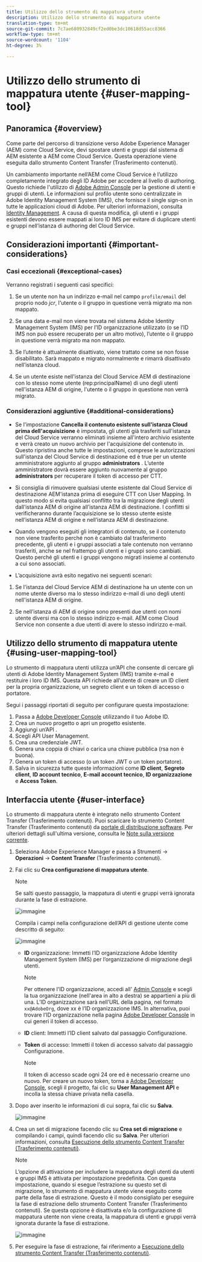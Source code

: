 ```yaml
---
title: Utilizzo dello strumento di mappatura utente
description: Utilizzo dello strumento di mappatura utente
translation-type: tm+mt
source-git-commit: 7c7ae680932849cf2ed0be3dc10618d55acc8366
workflow-type: tm+mt
source-wordcount: '1104'
ht-degree: 3%

---
```



# Utilizzo dello strumento di mappatura utente {#user-mapping-tool}

## Panoramica {#overview}

Come parte del percorso di transizione verso Adobe Experience Manager (AEM) come Cloud Service, devi spostare utenti e gruppi dal sistema di AEM esistente a AEM come Cloud Service. Questa operazione viene eseguita dallo strumento Content Transfer (Trasferimento contenuti).

Un cambiamento importante nell’AEM come Cloud Service è l’utilizzo completamente integrato degli ID Adobe per accedere al livello di authoring.  Questo richiede l&#39;utilizzo di [Adobe Admin Console](https://helpx.adobe.com/it/enterprise/using/admin-console.html) per la gestione di utenti e gruppi di utenti. Le informazioni sul profilo utente sono centralizzate in Adobe Identity Management System (IMS), che fornisce il single sign-on in tutte le applicazioni cloud di Adobe. Per ulteriori informazioni, consulta [Identity Management](https://experienceleague.adobe.com/docs/experience-manager-cloud-service/overview/what-is-new-and-different.html?lang=en#identity-management). A causa di questa modifica, gli utenti e i gruppi esistenti devono essere mappati ai loro ID IMS per evitare di duplicare utenti e gruppi nell’istanza di authoring del Cloud Service.

## Considerazioni importanti {#important-considerations}

### Casi eccezionali {#exceptional-cases}

Verranno registrati i seguenti casi specifici:

1. Se un utente non ha un indirizzo e-mail nel campo `profile/email` del proprio nodo *jcr*, l&#39;utente o il gruppo in questione verrà migrato ma non mappato.

1. Se una data e-mail non viene trovata nel sistema Adobe Identity Management System (IMS) per l’ID organizzazione utilizzato (o se l’ID IMS non può essere recuperato per un altro motivo), l’utente o il gruppo in questione verrà migrato ma non mappato.

1. Se l’utente è attualmente disattivato, viene trattato come se non fosse disabilitato. Sarà mappato e migrato normalmente e rimarrà disattivato nell’istanza cloud.

1. Se un utente esiste nell&#39;istanza del Cloud Service AEM di destinazione con lo stesso nome utente (rep:principalName) di uno degli utenti nell&#39;istanza AEM di origine, l&#39;utente o il gruppo in questione non verrà migrato.

### Considerazioni aggiuntive {#additional-considerations}

* Se l&#39;impostazione **Cancella il contenuto esistente sull&#39;istanza Cloud prima dell&#39;acquisizione** è impostata, gli utenti già trasferiti sull&#39;istanza del Cloud Service verranno eliminati insieme all&#39;intero archivio esistente e verrà creato un nuovo archivio per l&#39;acquisizione del contenuto in. Questo ripristina anche tutte le impostazioni, comprese le autorizzazioni sull&#39;istanza del Cloud Service di destinazione ed è true per un utente amministratore aggiunto al gruppo **administrators** . L’utente amministratore dovrà essere aggiunto nuovamente al gruppo **administrators** per recuperare il token di accesso per CTT.

* Si consiglia di rimuovere qualsiasi utente esistente dal Cloud Service di destinazione AEM&#39;istanza prima di eseguire CTT con User Mapping. In questo modo si evita qualsiasi conflitto tra la migrazione degli utenti dall’istanza AEM di origine all’istanza AEM di destinazione. I conflitti si verificheranno durante l’acquisizione se lo stesso utente esiste nell’istanza AEM di origine e nell’istanza AEM di destinazione.

* Quando vengono eseguiti gli integratori di contenuto, se il contenuto non viene trasferito perché non è cambiato dal trasferimento precedente, gli utenti e i gruppi associati a tale contenuto non verranno trasferiti, anche se nel frattempo gli utenti e i gruppi sono cambiati. Questo perché gli utenti e i gruppi vengono migrati insieme al contenuto a cui sono associati.

* L’acquisizione avrà esito negativo nei seguenti scenari:

1. Se l&#39;istanza del Cloud Service AEM di destinazione ha un utente con un nome utente diverso ma lo stesso indirizzo e-mail di uno degli utenti nell&#39;istanza AEM di origine.

1. Se nell’istanza di AEM di origine sono presenti due utenti con nomi utente diversi ma con lo stesso indirizzo e-mail. AEM come Cloud Service non consente a due utenti di avere lo stesso indirizzo e-mail.

## Utilizzo dello strumento di mappatura utente {#using-user-mapping-tool}

Lo strumento di mappatura utenti utilizza un’API che consente di cercare gli utenti di Adobe Identity Management System (IMS) tramite e-mail e restituire i loro ID IMS. Questa API richiede all’utente di creare un ID client per la propria organizzazione, un segreto client e un token di accesso o portatore.

Segui i passaggi riportati di seguito per configurare questa impostazione:

1. Passa a [Adobe Developer Console](https://console.adobe.io) utilizzando il tuo Adobe ID.
1. Crea un nuovo progetto o apri un progetto esistente.
1. Aggiungi un’API .
1. Scegli API User Management.
1. Crea una credenziale JWT.
1. Genera una coppia di chiavi o carica una chiave pubblica (rsa non è buona).
1. Genera un token di accesso (o un token JWT o un token portatore).
1. Salva in sicurezza tutte queste informazioni come **ID client**, **Segreto client**, **ID account tecnico**, **E-mail account tecnico**, **ID organizzazione** e **Access Token**.

## Interfaccia utente {#user-interface}

Lo strumento di mappatura utente è integrato nello strumento Content Transfer (Trasferimento contenuti). Puoi scaricare lo strumento Content Transfer (Trasferimento contenuti) da [portale di distribuzione software](https://experience.adobe.com/#/downloads/content/software-distribution/it/aemcloud.html). Per ulteriori dettagli sull&#39;ultima versione, consulta le [Note sulla versione corrente](/help/release-notes/release-notes-cloud/release-notes-current.md).

1. Seleziona Adobe Experience Manager e passa a Strumenti -> **Operazioni** -> **Content Transfer** (Trasferimento contenuti).
1. Fai clic su **Crea configurazione di mappatura utente**.

   >[!NOTE]
   >Se salti questo passaggio, la mappatura di utenti e gruppi verrà ignorata durante la fase di estrazione.

   ![immagine](/help/move-to-cloud-service/content-transfer-tool/assets-user-mapping/user-mapping-1.png)

   Compila i campi nella configurazione dell’API di gestione utente come descritto di seguito:

   ![immagine](/help/move-to-cloud-service/content-transfer-tool/assets-user-mapping/user-mapping-2.png)

   * **ID** organizzazione: Immetti l’ID organizzazione Adobe Identity Management System (IMS) per l’organizzazione di migrazione degli utenti.

      >[!NOTE]
      >Per ottenere l&#39;ID organizzazione, accedi all&#39; [Admin Console](https://adminconsole.adobe.com/) e scegli la tua organizzazione (nell&#39;area in alto a destra) se appartieni a più di una. L’ID organizzazione sarà nell’URL della pagina, nel formato `xx@AdobeOrg`, dove xx è l’ID organizzazione IMS.  In alternativa, puoi trovare l’ID organizzazione nella pagina [Adobe Developer Console](https://console.adobe.io) in cui generi il token di accesso.

   * **ID** client: Immetti l’ID client salvato dal passaggio Configurazione.

   * **Token** di accesso: Immetti il token di accesso salvato dal passaggio Configurazione.

      >[!NOTE]
      >Il token di accesso scade ogni 24 ore ed è necessario crearne uno nuovo. Per creare un nuovo token, torna a [Adobe Developer Console](https://console.adobe.io), scegli il progetto, fai clic su **User Management API** e incolla la stessa chiave privata nella casella.

1. Dopo aver inserito le informazioni di cui sopra, fai clic su **Salva**.

   ![immagine](/help/move-to-cloud-service/content-transfer-tool/assets-user-mapping/user-mapping-3.png)


1. Crea un set di migrazione facendo clic su **Crea set di migrazione** e compilando i campi, quindi facendo clic su **Salva**. Per ulteriori informazioni, consulta [Esecuzione dello strumento Content Transfer (Trasferimento contenuti)](/help/move-to-cloud-service/content-transfer-tool/using-content-transfer-tool.md#running-tool).

   >[!NOTE]
   >L’opzione di attivazione per includere la mappatura degli utenti da utenti e gruppi IMS è attivata per impostazione predefinita. Con questa impostazione, quando si esegue l’estrazione su questo set di migrazione, lo strumento di mappatura utente viene eseguito come parte della fase di estrazione. Questo è il modo consigliato per eseguire la fase di estrazione dello strumento Content Transfer (Trasferimento contenuti). Se questa opzione è disattivata e/o la configurazione di mappatura utente non viene creata, la mappatura di utenti e gruppi verrà ignorata durante la fase di estrazione.

   ![immagine](/help/move-to-cloud-service/content-transfer-tool/assets-user-mapping/user-mapping-4.png)

1. Per eseguire la fase di estrazione, fai riferimento a [Esecuzione dello strumento Content Transfer (Trasferimento contenuti)](/help/move-to-cloud-service/content-transfer-tool/using-content-transfer-tool.md#running-tool).


